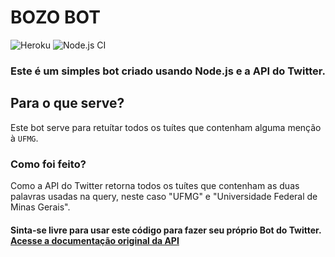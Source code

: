 # BOZO BOT

![Heroku](https://heroku-badge.herokuapp.com/?app=heroku-badge)
![Node.js CI](https://github.com/jvbraganca/bozo-bot/workflows/Node.js%20CI/badge.svg?branch=master)

### Este é um simples bot criado usando Node.js e a API do Twitter.

## Para o que serve?
Este bot serve para retuítar todos os tuítes que contenham alguma menção à `UFMG`. 

### Como foi feito?
Como a API do Twitter retorna todos os tuítes que contenham as duas palavras usadas na query, neste caso "UFMG" e "Universidade Federal de Minas Gerais".

#### Sinta-se livre para usar este código para fazer seu próprio Bot do Twitter. [Acesse a documentação original da API](https://developer.twitter.com/en/docs)
